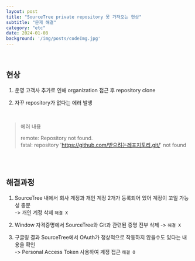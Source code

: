 ```yaml
---
layout: post
title: "SourceTree private repository 못 가져오는 현상"
subtitle: "문제 해결"
category: "etc"
date: 2024-01-08
background: '/img/posts/codeImg.jpg'
---
```


<br>

## 현상

1. 운영 고객사 추가로 인해 organization 접근 후 repository clone

2. 자꾸 repository가 없다는 에러 발생

<br>

> 에러 내용
> 
> remote: Repository not found. <br>
> fatal: repository 'https://github.com/받으려는레포지토리.git/' not found

<br> 
<br>

## 해결과정

1. SourceTree 내에서 회사 계정과 개인 계정 2개가 등록되어 있어 계정이 꼬일 가능성 충분 <br>
   -> 개인 계정 삭제 `해결 X`

2. Window 자격증명에서 SourceTree와 Git과 관련된 증명 전부 삭제 -> `해결 X`

3. 구글링 결과 SourceTree에서 OAuth가 정상적으로 작동하지 않을수도 있다는 내용을 확인 <br>
   -> Personal Access Token 사용하여 계정 접근 `해결 O`

<br>
<br>
<br> 